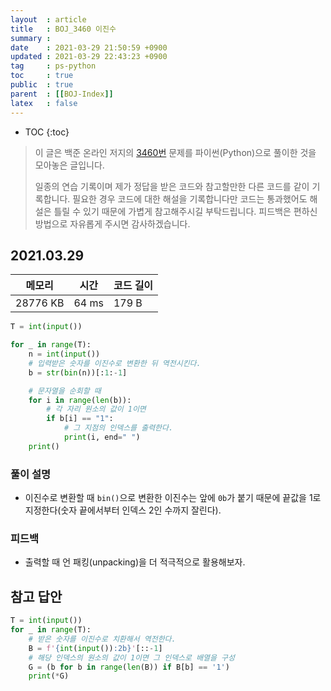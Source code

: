 ```yaml
---
layout  : article
title   : BOJ_3460 이진수
summary : 
date    : 2021-03-29 21:50:59 +0900
updated : 2021-03-29 22:43:23 +0900
tag     : ps-python
toc     : true
public  : true
parent  : [[BOJ-Index]]
latex   : false
---
```

* TOC
{:toc}

>이 글은 백준 온라인 저지의 [3460번](https://www.acmicpc.net/problem/3460) 문제를 파이썬(Python)으로 풀이한 것을 모아놓은 글입니다.
>
> 일종의 연습 기록이며 제가 정답을 받은 코드와 참고할만한 다른 코드를 같이 기록합니다. 필요한 경우 코드에 대한 해설을 기록합니다만 코드는 통과했어도 해설은 틀릴 수 있기 때문에 가볍게 참고해주시길 부탁드립니다. 피드백은 편하신 방법으로 자유롭게 주시면 감사하겠습니다.

## 2021.03.29

| 메모리    | 시간  | 코드 길이 |
| --------- | ----- | --------- |
| 28776 KB  | 64 ms | 179 B     |

```python
T = int(input())

for _ in range(T):
    n = int(input())
    # 입력받은 숫자를 이진수로 변환한 뒤 역전시킨다.
    b = str(bin(n))[:1:-1]

    # 문자열을 순회할 때
    for i in range(len(b)):
        # 각 자리 원소의 값이 1이면
        if b[i] == "1":
            # 그 지점의 인덱스를 출력한다.
            print(i, end=" ")
    print()
```

### 풀이 설명

* 이진수로 변환할 때 `bin()`으로 변환한 이진수는 앞에 `0b`가 붙기 때문에 끝값을 1로 지정한다(숫자 끝에서부터 인덱스 2인 수까지 잘린다).

### 피드백

* 출력할 때 언 패킹(unpacking)을 더 적극적으로 활용해보자.

## 참고 답안

```python
T = int(input())
for _ in range(T):
    # 받은 숫자를 이진수로 치환해서 역전한다.
    B = f'{int(input()):2b}'[::-1]
    # 해당 인덱스의 원소의 값이 1이면 그 인덱스로 배열을 구성
    G = (b for b in range(len(B)) if B[b] == '1')
    print(*G)
```
